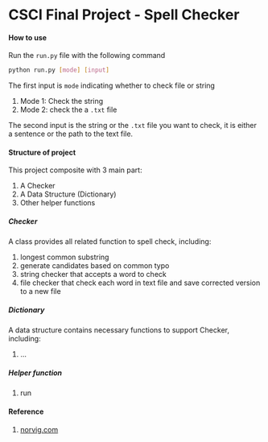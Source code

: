 # CSCI Final Project - Spell Checker

#### How to use

Run the `run.py` file with the following command

```bash
python run.py [mode] [input]
```

The first input is `mode` indicating whether to check file or string

1. Mode 1: Check the string
2. Mode 2: check the a `.txt` file

The second input is the string or the `.txt` file you want to check, it is either a sentence or the path to the text file.

#### Structure of project

This project composite with 3 main part:

1. A Checker 
2. A Data Structure (Dictionary)
3. Other helper functions

##### Checker

A class provides all related function to spell check, including:

1. longest common substring
2. generate candidates based on common typo
3. string checker that accepts a word to check
4. file checker that check each word in text file and save corrected version to a new file

##### Dictionary

A data structure contains necessary functions to support Checker, including:

1. ...

##### Helper function

1. run 

#### Reference 

1. [norvig.com](www.norvig.com/spell-correct.html)